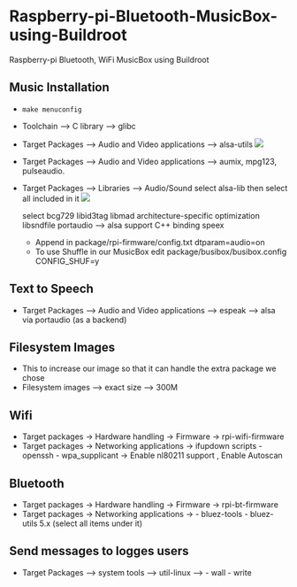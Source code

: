 # Raspberry-pi-Bluetooth-MusicBox-using-Buildroot
Raspberry-pi Bluetooth, WiFi MusicBox using Buildroot

## Music Installation
- `make menuconfig`  
- Toolchain --> C library --> glibc
- Target Packages --> Audio and Video applications --> alsa-utils 
 ![](https://github.com/hananabilabd/Raspberry-pi-Bluetooth-MusicBox-using-Buildroot/blob/master/Images/alsa-utils.png)
 
- Target Packages --> Audio and Video applications --> aumix, mpg123, pulseaudio.
- Target Packages --> Libraries --> Audio/Sound 
  select alsa-lib then select all included in it
  ![](https://github.com/hananabilabd/Raspberry-pi-Bluetooth-MusicBox-using-Buildroot/blob/master/Images/alsa-lib.png)
  
  select bcg729
  libid3tag
  libmad
  architecture-specific optimization
  libsndfile
  portaudio --> alsa support
  C++ binding
  speex
  - Append in package/rpi-firmware/config.txt
    dtparam=audio=on
  - To use Shuffle in our MusicBox edit package/busibox/busibox.config
    CONFIG_SHUF=y
    
## Text to Speech
 - Target Packages --> Audio and Video applications --> espeak --> alsa via portaudio (as a backend)
  
## Filesystem Images
 - This to increase our image so that it can handle the extra package we chose
 - Filesystem images --> exact size --> 300M 
  
## Wifi
 - Target packages -> Hardware handling -> Firmware -> rpi-wifi-firmware
 - Target packages -> Networking applications -> ifupdown scripts
                                                  - openssh
                                                  - wpa_supplicant -> Enable nl80211 support , Enable Autoscan
                                                  
## Bluetooth
 - Target packages -> Hardware handling -> Firmware -> rpi-bt-firmware
 - Target packages -> Networking applications -> 
                             - bluez-tools
                             - bluez-utils 5.x (select all items under it)
                             
## Send messages to logges users
 - Target Packages --> system tools --> util-linux --> - wall 
                                                       - write
